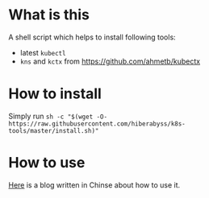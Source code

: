 # What is this

A shell script which helps to install following tools:

* latest `kubectl`
* `kns` and `kctx` from https://github.com/ahmetb/kubectx

# How to install

Simply run `sh -c "$(wget -O- https://raw.githubusercontent.com/hiberabyss/k8s-tools/master/install.sh)"`

# How to use

[Here](http://hiberabyss.github.io/2018/01/18/kubectl-tips/) is a blog written in Chinse about how to use it.
